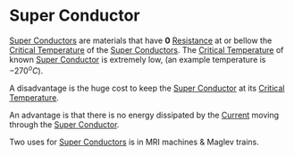 # Super Conductor
[Super Conductors](Super%20Conductor.md) are materials that have **0** [Resistance](../../Electronics/Ohms%20law/Resistance.md) at or bellow the [Critical Temperature](Critical%20Temperature.md) of the [Super Conductors](Super%20Conductor.md). The [Critical Temperature](Critical%20Temperature.md) of known [Super Conductor](Super%20Conductor.md) is extremely low, (an example temperature is $-270^oC$).

A disadvantage is the huge cost to keep the [Super Conductor](Super%20Conductor.md) at its [Critical Temperature](Critical%20Temperature.md).

An advantage is that there is no energy dissipated by the [Current](../../Electronics/Ohms%20law/Current.md) moving through the [Super Conductor](Super%20Conductor.md).

Two uses for [Super Conductors](Super%20Conductor.md) is in MRI machines & Maglev trains.